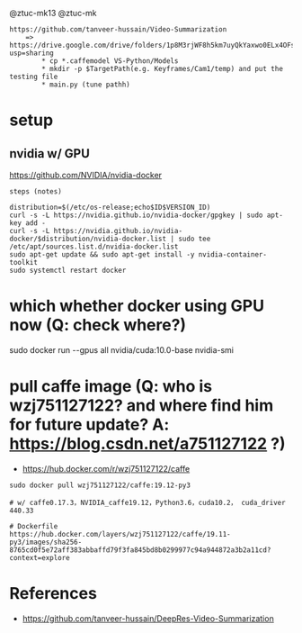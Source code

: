 
@ztuc-mk13
@ztuc-mk

```
https://github.com/tanveer-hussain/Video-Summarization
	=> https://drive.google.com/drive/folders/1p8M3rjWF8h5km7uyQkYaxwo0ELx4OFsb?usp=sharing
		* cp *.caffemodel VS-Python/Models
		* mkdir -p $TargetPath(e.g. Keyframes/Cam1/temp) and put the testing file
		* main.py (tune pathh)
```

# setup

## nvidia w/ GPU

https://github.com/NVIDIA/nvidia-docker

```
steps (notes)

distribution=$(/etc/os-release;echo$ID$VERSION_ID)
curl -s -L https://nvidia.github.io/nvidia-docker/gpgkey | sudo apt-key add -
curl -s -L https://nvidia.github.io/nvidia-docker/$distribution/nvidia-docker.list | sudo tee /etc/apt/sources.list.d/nvidia-docker.list
sudo apt-get update && sudo apt-get install -y nvidia-container-toolkit
sudo systemctl restart docker
```

# which whether docker using GPU now (Q: check where?)

sudo docker run --gpus all nvidia/cuda:10.0-base nvidia-smi

# pull caffe image (Q: who is wzj751127122? and where find him for future update? A: https://blog.csdn.net/a751127122 ?)

* https://hub.docker.com/r/wzj751127122/caffe

```
sudo docker pull wzj751127122/caffe:19.12-py3

# w/ caffe0.17.3，NVIDIA_caffe19.12，Python3.6，cuda10.2， cuda_driver 440.33

# Dockerfile
https://hub.docker.com/layers/wzj751127122/caffe/19.11-py3/images/sha256-8765cd0f5e72aff383abbaffd79f3fa845bd8b0299977c94a944872a3b2a11cd?context=explore

```

# References

* https://github.com/tanveer-hussain/DeepRes-Video-Summarization
